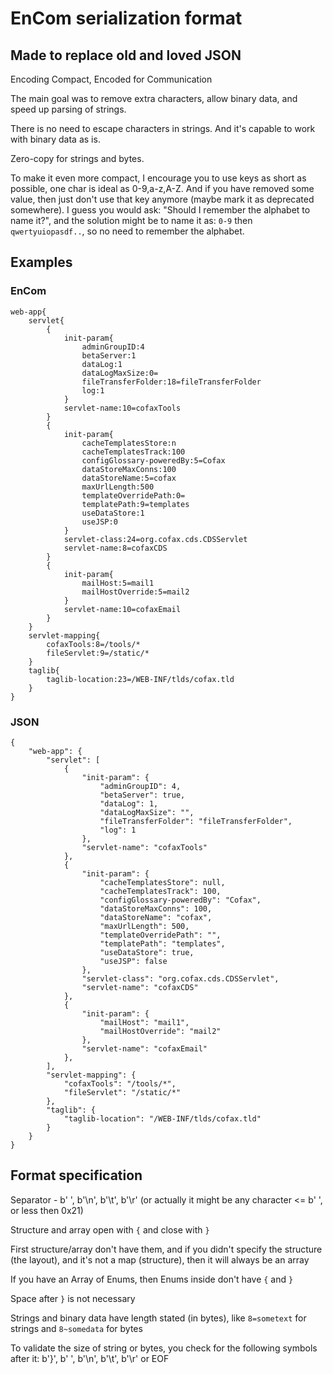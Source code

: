 # EnCom serialization format
## Made to replace old and loved JSON

Encoding Compact, Encoded for Communication

The main goal was to remove extra characters, allow binary data, and speed up parsing of strings.

There is no need to escape characters in strings. And it's capable to work with binary data as is.

Zero-copy for strings and bytes.

To make it even more compact, I encourage you to use keys as short as possible, one char is ideal as 0-9,a-z,A-Z. And if you have removed some value, then just don't use that key anymore (maybe mark it as deprecated somewhere). I guess you would ask: "Should I remember the alphabet to name it?", and the solution might be to name it as: `0-9` then `qwertyuiopasdf..`, so no need to remember the alphabet.

## Examples
### EnCom
```
web-app{
    servlet{
        {
            init-param{
                adminGroupID:4
                betaServer:1
                dataLog:1
                dataLogMaxSize:0=
                fileTransferFolder:18=fileTransferFolder
                log:1
            }
            servlet-name:10=cofaxTools
        }
        {
            init-param{
                cacheTemplatesStore:n
                cacheTemplatesTrack:100
                configGlossary-poweredBy:5=Cofax
                dataStoreMaxConns:100
                dataStoreName:5=cofax
                maxUrlLength:500
                templateOverridePath:0=
                templatePath:9=templates
                useDataStore:1
                useJSP:0
            }
            servlet-class:24=org.cofax.cds.CDSServlet
            servlet-name:8=cofaxCDS
        }
        {
            init-param{
                mailHost:5=mail1
                mailHostOverride:5=mail2
            }
            servlet-name:10=cofaxEmail
        }
    }
    servlet-mapping{
        cofaxTools:8=/tools/*
        fileServlet:9=/static/*
    }
    taglib{
        taglib-location:23=/WEB-INF/tlds/cofax.tld
    }
}
```

### JSON
```
{
    "web-app": {
        "servlet": [
            {
                "init-param": {
                    "adminGroupID": 4,
                    "betaServer": true,
                    "dataLog": 1,
                    "dataLogMaxSize": "",
                    "fileTransferFolder": "fileTransferFolder",
                    "log": 1
                },
                "servlet-name": "cofaxTools"
            },
            {
                "init-param": {
                    "cacheTemplatesStore": null,
                    "cacheTemplatesTrack": 100,
                    "configGlossary-poweredBy": "Cofax",
                    "dataStoreMaxConns": 100,
                    "dataStoreName": "cofax",
                    "maxUrlLength": 500,
                    "templateOverridePath": "",
                    "templatePath": "templates",
                    "useDataStore": true,
                    "useJSP": false
                },
                "servlet-class": "org.cofax.cds.CDSServlet",
                "servlet-name": "cofaxCDS"
            },
            {
                "init-param": {
                    "mailHost": "mail1",
                    "mailHostOverride": "mail2"
                },
                "servlet-name": "cofaxEmail"
            },
        ],
        "servlet-mapping": {
            "cofaxTools": "/tools/*",
            "fileServlet": "/static/*"
        },
        "taglib": {
            "taglib-location": "/WEB-INF/tlds/cofax.tld"
        }
    }
}
```

## Format specification
Separator - b' ', b'\n', b'\t', b'\r' (or actually it might be any character <= b' ', or less then 0x21)

Structure and array open with `{` and close with `}`

First structure/array don't have them, and if you didn't specify the structure (the layout), and it's not a map (structure), then it will always be an array

If you have an Array of Enums, then Enums inside don't have `{` and `}`

Space after `}` is not necessary

Strings and binary data have length stated (in bytes), like `8=sometext` for strings and `8~somedata` for bytes

To validate the size of string or bytes, you check for the following symbols after it: b'}', b' ', b'\n', b'\t', b'\r' or EOF
